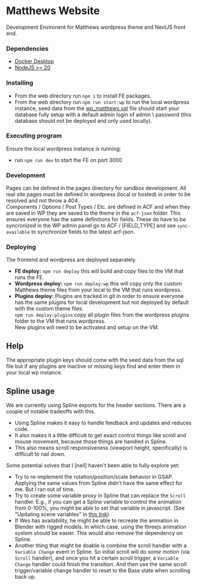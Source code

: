 # Matthews Website
Development Environent for Matthews wordpress theme and NextJS front end.

### Dependencies

* [Docker Desktop](https://www.docker.com/products/docker-desktop/)
* [NodeJS >= 20](https://nodejs.org/en)

### Installing
* From the web directory run `npm i` to install FE packages.
* From the web directory run `npm run start:wp` to run the local wordpress instance, seed data from the [wp_matthews.sql](../wp/db/wp_matthews.sql) file should start your database fully setup with a default admin login of admin \ password (this database should not be deployed and only used locally).

### Executing program
Ensure the local wordpress instance is running:   
*  run `npm run dev` to start the FE on port 3000

### Development
Pages can be defined in the pages directory for sandbox development. All real site pages must be defined in wordpress (local or hosted) in order to be resolved and not throw a 404.   
Components / Options / Post Types / Etc. are defined in ACF and when they are saved in WP they are saved to the theme in the `acf-json` folder. This ensures everyone has the same definitions for fields. These do have to be syncronized in the WP admin panel go to ACF / [FIELD_TYPE] and see `sync-available` to synchronize fields to the latest acf-json. 

### Deploying
The frontend and wordpress are deployed separately.  
* **FE deploy:** `npm run deploy` this will build and copy files to the VM that runs the FE.    
* **Wordpress deploy:** `npm run deploy:wp` this will copy only the custom Matthews theme files from your local to the VM that runs wordpress.   
* **Plugins deploy:** Plugins are tracked in git in order to ensure everyone has the same plugins for local development but not deployed by default with the custom theme files.   
`npm run deploy:plugins` copy all plugin files from the wordpress plugins folder to the VM that runs wordpress.   
New plugins will need to be activated and setup on the VM.    

## Help
The appropriate plugin keys should come with the seed data from the sql file but if any plugins are inactive or missing keys find and enter them in your local wp instance.

## Spline usage
We are currently using Spline exports for the header sections. There are a couple of notable tradeoffs with this.
- Using Spline makes it easy to handle feedback and updates and reduces code.
- It also makes it a little difficult to get exact control things like scroll and mouse movement, because those things are handled in Spline.
- This also means scroll responsiveness (viewport height, specifically) is difficult to nail down.

Some potential solves that I [neil] haven't been able to fully explore yet:
- Try to re-implement the rotation/position/scale behavior in GSAP. Applying the same values from Spline didn't have the same effect for me. But I ran out of time.
- Try to create some variable proxy in Spline that can replace the `Scroll` handler. E.g., if you can get a Spline variable to control the animation from 0-100%, you might be able to set that variable in javascript. (See "Updating scene variables" in [this link](https://www.npmjs.com/package/@splinetool/runtime))
- If Wes has availability, he might be able to recreate the animation in Blender with rigged models. In which case, using the threejs animation system should be easier. This would also remove the dependency on Spline.
- Another thing that might be doable is combine the scroll handler with a `Variable Change` event in Spline. So initial scroll will do _some_ motion (via `Scroll` handler), and once you hit a certain scroll trigger, a `Variable Change` handler could finish the transition. And then use the same scroll trigger/variable change handler to reset to the Base state when scrolling back up.
